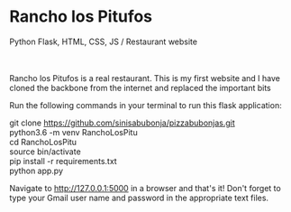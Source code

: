 # Rancho los Pitufos
Python Flask, HTML, CSS, JS / Restaurant website
<br/><br/><br/>

Rancho los Pitufos is a real restaurant. This is my first website and I have cloned the backbone from the internet and replaced the important bits

Run the following commands in your terminal to run this flask application:

git clone https://github.com/sinisabubonja/pizzabubonjas.git <br/>
python3.6 -m venv RanchoLosPitu <br/>
cd RanchoLosPitu <br/>
source bin/activate<br/>
pip install -r requirements.txt <br/>
python app.py <br/>

Navigate to http://127.0.0.1:5000 in a browser and that's it! Don't forget to type your Gmail user name and password in the appropriate text files.
